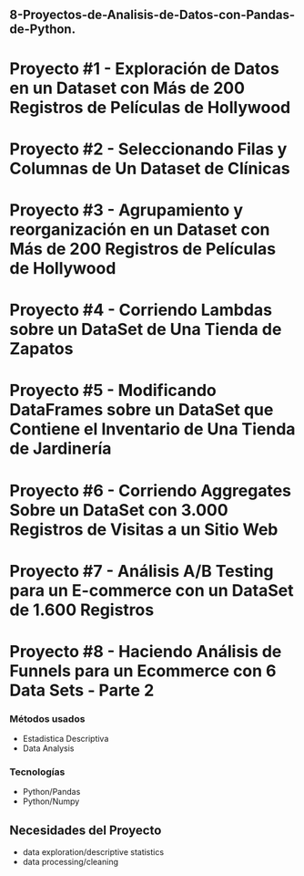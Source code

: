 ## 8-Proyectos-de-Analisis-de-Datos-con-Pandas-de-Python.

# Proyecto #1 - Exploración de Datos en un Dataset con Más de 200 Registros de Películas de Hollywood
# Proyecto #2 - Seleccionando Filas y Columnas de Un Dataset de Clínicas
# Proyecto #3 - Agrupamiento y reorganización en un Dataset con Más de 200 Registros de Películas de Hollywood
# Proyecto #4 - Corriendo Lambdas sobre un DataSet de Una Tienda de Zapatos
# Proyecto #5 - Modificando DataFrames sobre un DataSet que Contiene el Inventario de Una Tienda de Jardinería
# Proyecto #6 - Corriendo Aggregates Sobre un DataSet con 3.000 Registros de Visitas a un Sitio Web
# Proyecto #7 - Análisis A/B Testing para un E-commerce con un DataSet de 1.600 Registros
# Proyecto #8 - Haciendo Análisis de Funnels para un Ecommerce con 6 Data Sets - Parte 2


### Métodos usados
* Estadistica Descriptiva
* Data Analysis


### Tecnologías
* Python/Pandas
* Python/Numpy


## Necesidades del Proyecto
- data exploration/descriptive statistics
- data processing/cleaning
